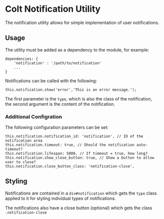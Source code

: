 # Colt Notification Utility

The notification utility allows for simple implementation of user notifications.

## Usage

The utility must be added as a dependency to the module, for example:

```
dependencies: {
    'notification' : '/path/to/notification'
    ...
}
```

Notifications can be called with the following:

```
this.notification.show('error','This is an error message.');
```

The first parameter is the `type`, which is also the class of the notification, the second argument is the content of the notification.

### Additional Configration

The following configuration parameters can be set:

```
this.notification.notification_id: 'notification', // ID of the notification area
this.notification.timeout: true, // Should the notification auto-timeout?
this.notification.lifespan: 5000, // If timeout = true, how long?
this.notification.show_close_button: true, // Show a button to allow user to close?
this.notification.close_button_class: 'notification-close',
```

## Styling

Notifications are contained in a `div#notification` which gets the `type` class applied to it for styling individual types of notifications.

The notifications also have a close button (optional) which gets the class `.notification-close`